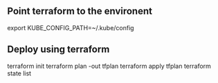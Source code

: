 ## Point terraform  to the environent
export KUBE_CONFIG_PATH=~/.kube/config

## Deploy using terraform
terraform init
terraform plan -out tfplan
terraform apply tfplan
terraform state list
